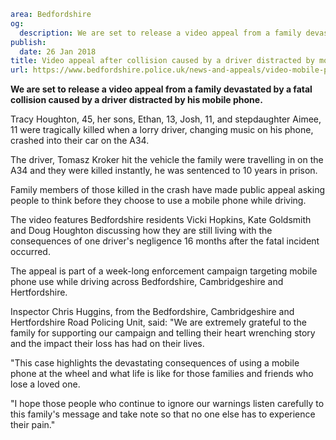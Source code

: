 ```yaml
area: Bedfordshire
og:
  description: We are set to release a video appeal from a family devastated by a fatal collision caused by a driver distracted by his mobile phone.
publish:
  date: 26 Jan 2018
title: Video appeal after collision caused by a driver distracted by mobile phone
url: https://www.bedfordshire.police.uk/news-and-appeals/video-mobile-phone-jan2018
```

**We are set to release a video appeal from a family devastated by a fatal collision caused by a driver distracted by his mobile phone.**

Tracy Houghton, 45, her sons, Ethan, 13, Josh, 11, and stepdaughter Aimee, 11 were tragically killed when a lorry driver, changing music on his phone, crashed into their car on the A34.

The driver, Tomasz Kroker hit the vehicle the family were travelling in on the A34 and they were killed instantly, he was sentenced to 10 years in prison.

Family members of those killed in the crash have made public appeal asking people to think before they choose to use a mobile phone while driving.

The video features Bedfordshire residents Vicki Hopkins, Kate Goldsmith and Doug Houghton discussing how they are still living with the consequences of one driver's negligence 16 months after the fatal incident occurred.

The appeal is part of a week-long enforcement campaign targeting mobile phone use while driving across Bedfordshire, Cambridgeshire and Hertfordshire.

Inspector Chris Huggins, from the Bedfordshire, Cambridgeshire and Hertfordshire Road Policing Unit, said: "We are extremely grateful to the family for supporting our campaign and telling their heart wrenching story and the impact their loss has had on their lives.

"This case highlights the devastating consequences of using a mobile phone at the wheel and what life is like for those families and friends who lose a loved one.

"I hope those people who continue to ignore our warnings listen carefully to this family's message and take note so that no one else has to experience their pain."
